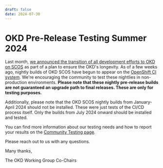 ```yaml
---
draft: false 
date: 2024-07-30
---
```


# OKD Pre-Release Testing Summer 2024

<!-- cSpell:ignore SCOS ostree nightlies -->

Last month, [we announced the transition of all development efforts to OKD on SCOS](https://okd.io/blog/2024/06/01/okd-future-statement) as part of a plan to ensure the OKD's longevity. As of a few weeks ago, nightly builds of OKD SCOS have begun to appear on the [OpenShift CI system](https://amd64.origin.releases.ci.openshift.org). We're encouraging the community to test these nightlies in non-production environments. **Please note that these nightly pre-release builds are not guaranteed an upgrade path to final releases. These are only for testing purposes.** 

Additionally, please note that the OKD SCOS nightly builds from January-April 2024 should not be installed. These were just tests of the CI/CD process itself. Only the builds from July 2024 onward should be installed and tested. 

You can find more information about our testing needs and how to report your results on the [Community Testing page](https://github.com/okd-project/okd/blob/master/COMMUNITY-TESTING.md).

Please reach out to us with any questions. 

Many thanks,

The OKD Working Group Co-Chairs
